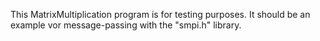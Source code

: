 This MatrixMultiplication program is for testing purposes.
It should be an example vor message-passing with the "smpi.h" library.
